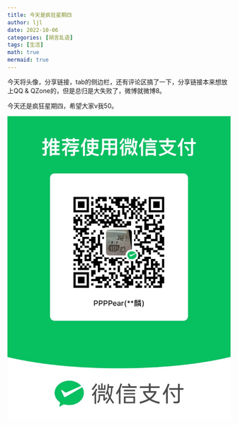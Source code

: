 ```yaml
---
title: 今天是疯狂星期四
author: ljl
date: 2022-10-06
categories: [胡言乱语]
tags: [生活]
math: true
mermaid: true
---
```


今天将头像，分享链接，tab的侧边栏，还有评论区搞了一下，分享链接本来想放上QQ & QZone的，但是总归是大失败了，微博就微博8。

今天还是疯狂星期四，希望大家v我50。

![Desktop View](/assets/img/posts/2022-10-06-%E4%BB%8A%E5%A4%A9%E6%98%AF%E7%96%AF%E7%8B%82%E6%98%9F%E6%9C%9F%E5%9B%9B/wechatips.JPG)